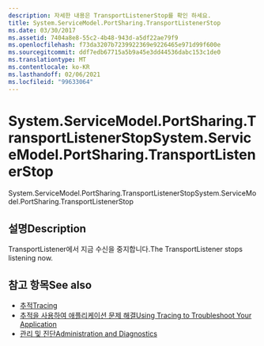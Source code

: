 ```yaml
---
description: 자세한 내용은 TransportListenerStop를 확인 하세요.
title: System.ServiceModel.PortSharing.TransportListenerStop
ms.date: 03/30/2017
ms.assetid: 7404a8e8-55c2-4b48-943d-a5df22ae79f9
ms.openlocfilehash: f73da3207b7239922369e9226465e971d99f600e
ms.sourcegitcommit: ddf7edb67715a5b9a45e3dd44536dabc153c1de0
ms.translationtype: MT
ms.contentlocale: ko-KR
ms.lasthandoff: 02/06/2021
ms.locfileid: "99633064"
---
```

# <a name="systemservicemodelportsharingtransportlistenerstop"></a><span data-ttu-id="b0b04-103">System.ServiceModel.PortSharing.TransportListenerStop</span><span class="sxs-lookup"><span data-stu-id="b0b04-103">System.ServiceModel.PortSharing.TransportListenerStop</span></span>

<span data-ttu-id="b0b04-104">System.ServiceModel.PortSharing.TransportListenerStop</span><span class="sxs-lookup"><span data-stu-id="b0b04-104">System.ServiceModel.PortSharing.TransportListenerStop</span></span>  
  
## <a name="description"></a><span data-ttu-id="b0b04-105">설명</span><span class="sxs-lookup"><span data-stu-id="b0b04-105">Description</span></span>  

 <span data-ttu-id="b0b04-106">TransportListener에서 지금 수신을 중지합니다.</span><span class="sxs-lookup"><span data-stu-id="b0b04-106">The TransportListener stops listening now.</span></span>  
  
## <a name="see-also"></a><span data-ttu-id="b0b04-107">참고 항목</span><span class="sxs-lookup"><span data-stu-id="b0b04-107">See also</span></span>

- [<span data-ttu-id="b0b04-108">추적</span><span class="sxs-lookup"><span data-stu-id="b0b04-108">Tracing</span></span>](index.md)
- [<span data-ttu-id="b0b04-109">추적을 사용하여 애플리케이션 문제 해결</span><span class="sxs-lookup"><span data-stu-id="b0b04-109">Using Tracing to Troubleshoot Your Application</span></span>](using-tracing-to-troubleshoot-your-application.md)
- [<span data-ttu-id="b0b04-110">관리 및 진단</span><span class="sxs-lookup"><span data-stu-id="b0b04-110">Administration and Diagnostics</span></span>](../index.md)
